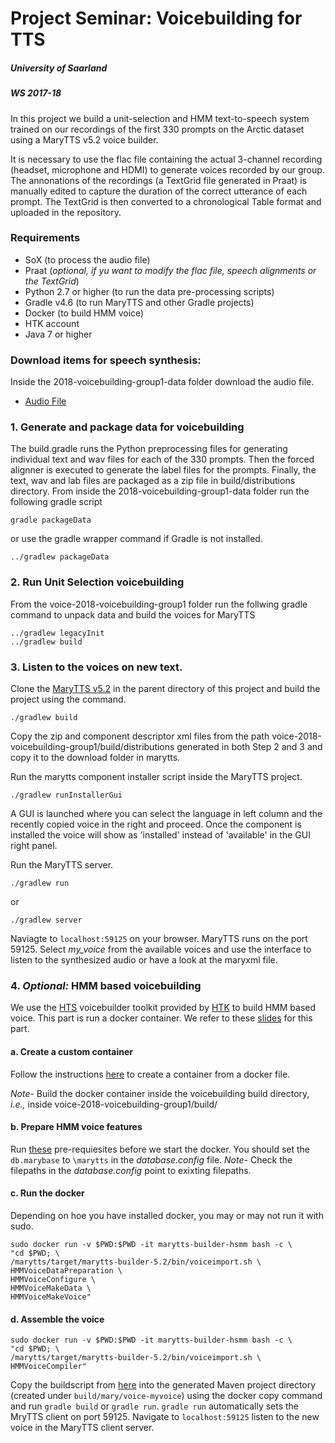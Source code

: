 # Project Seminar: Voicebuilding for TTS
##### University of Saarland 
##### WS 2017-18

In this project we build a unit-selection and HMM text-to-speech system trained on our recordings of the first 330 prompts on the Arctic 
dataset using a MaryTTS v5.2 voice builder. 

It is necessary to use the flac file containing the actual 3-channel recording (headset, microphone and HDMI) to generate voices recorded by our group.
The annonations of the recordings (a TextGrid file generated in Praat) is manually edited to capture the duration of the correct utterance of each prompt.
The TextGrid is then converted to a chronological Table format and uploaded in the repository. 

### Requirements
- SoX (to process the audio file)
- Praat (*optional, if yu want to modify the flac file, speech alignments or the TextGrid*)
- Python 2.7 or higher (to run the data pre-processing scripts)
- Gradle v4.6 (to run MaryTTS and other Gradle projects)
- Docker (to build HMM voice)
- HTK account
- Java 7 or higher 

### Download items for speech synthesis:
Inside the 2018-voicebuilding-group1-data folder download the audio file.
- [Audio File](https://bitbucket.org/lenakmeth/2018-voicebuilding-group1/downloads/2018-voicebuilding-group1-raw-audio.flac) 

### 1. Generate and package data for voicebuilding
The build.gradle runs the Python preprocessing files for generating individual text and wav files for each of the 330 prompts. Then the forced alignner
is executed to generate the label files for the prompts. Finally, the text, wav and lab files are packaged as a zip file in build/distributions directory.
From inside the 2018-voicebuilding-group1-data folder run the following gradle script
```
gradle packageData
```
or use the gradle wrapper command if Gradle is not installed.
```
../gradlew packageData
```
### 2. Run Unit Selection voicebuilding
From the voice-2018-voicebuilding-group1 folder run the follwing gradle command to unpack data and build the voices for MaryTTS
```
../gradlew legacyInit
../gradlew build
```

### 3. Listen to the voices on new text.
Clone the [MaryTTS v5.2](https://github.com/marytts/marytts) in the parent directory of this project and build the project using the command.
```
./gradlew build
```
Copy the zip and component descriptor xml files from the path voice-2018-voicebuilding-group1/build/distributions generated in 
both Step 2 and 3 and copy it to the download folder in marytts. 

Run the marytts component installer script inside the MaryTTS project.
```
./gradlew runInstallerGui

```
A GUI is launched where you can select the language in left column and the recently copied voice in the right and proceed. Once the component is installed
the voice will show as 'installed' instead of 'available' in the GUI right panel.

Run the MaryTTS server.
```
./gradlew run
```
or
```
./gradlew server
```
Naviagte to `localhost:59125` on your browser. MaryTTS runs on the port 59125. Select *my_voice* from the available voices and use the interface to listen
to the synthesized audio or have a look at the maryxml file.


### 4. *Optional:* HMM based voicebuilding
We use the [HTS](http://htk.eng.cam.ac.uk/extensions/index.shtml) voicebuilder toolkit provided by [HTK](http://htk.eng.cam.ac.uk/) to build HMM based voice.
This part is run a docker container. We refer to these [slides](http://www.coli.uni-saarland.de/~steiner/teaching/2016/winter/voicebuilding/slides/index.html#/devops)
for this part.
#### a. Create a custom container
Follow the instructions [here](http://www.coli.uni-saarland.de/~steiner/teaching/2016/winter/voicebuilding/slides/index.html#/hts-voicebuilding-with-docker) to
create a container from a docker file.

*Note-* Build the docker container inside the voicebuilding build directory, *i.e.,* inside voice-2018-voicebuilding-group1/build/
#### b. Prepare HMM voice features
Run [these](http://www.coli.uni-saarland.de/~steiner/teaching/2016/winter/voicebuilding/slides/index.html#/prepare-for-hts-voicebuilding) pre-requiesites
before we start the docker. You should set the `db.marybase` to `\marytts` in the *database.config* file. 
*Note-* Check the filepaths in the *database.config* point to exixting filepaths.
#### c. Run the docker
Depending on hoe you have installed docker, you may or may not run it with sudo. 
```
sudo docker run -v $PWD:$PWD -it marytts-builder-hsmm bash -c \
"cd $PWD; \
/marytts/target/marytts-builder-5.2/bin/voiceimport.sh \
HMMVoiceDataPreparation \
HMMVoiceConfigure \
HMMVoiceMakeData \
HMMVoiceMakeVoice"
```
#### d. Assemble the voice
```
sudo docker run -v $PWD:$PWD -it marytts-builder-hsmm bash -c \
"cd $PWD; \
/marytts/target/marytts-builder-5.2/bin/voiceimport.sh \
HMMVoiceCompiler"
```
Copy the buildscript from [here](http://www.coli.uni-saarland.de/~steiner/teaching/2016/winter/voicebuilding/slides/index.html#/assemble-the-hts-voice) into the 
generated Maven project directory (created under `build/mary/voice-myvoice`) using the docker copy command and run `gradle build` or `gradle run`. `gradle run`
automatically sets the MryTTS client on port 59125. Navigate to `localhost:59125` listen to the new voice in the MaryTTS client server. 
